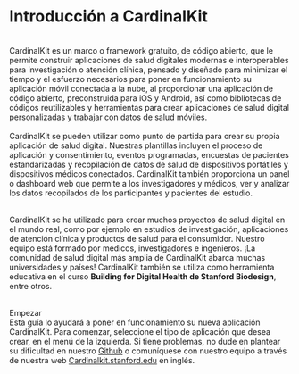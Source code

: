 <h1>Introducción a CardinalKit</h1><br/>
CardinalKit es un marco o framework gratuito, de código abierto, que le permite construir aplicaciones de salud digitales modernas e interoperables para investigación o atención clínica, pensado y diseñado para minimizar el tiempo y el esfuerzo necesarios para poner en funcionamiento su aplicación móvil conectada a la nube, al proporcionar una aplicación de código abierto, preconstruida para iOS y Android, así como bibliotecas de códigos reutilizables y herramientas para crear aplicaciones de salud digital personalizadas y trabajar con datos de salud móviles.<br /><br />
CardinalKit se pueden utilizar como punto de partida para crear su propia aplicación de salud digital. Nuestras plantillas incluyen el proceso de aplicación y consentimiento, eventos programadas, encuestas de pacientes estandarizadas y recopilación de datos de salud de dispositivos portátiles y dispositivos médicos conectados. CardinalKit también proporciona un panel o dashboard web que permite a los investigadores y médicos, ver y analizar los datos recopilados de los participantes y pacientes del estudio.<br /><br />

CardinalKit se ha utilizado para crear muchos proyectos de salud digital en el mundo real, como por ejemplo en estudios de investigación, aplicaciones de atención clínica y productos de salud para el consumidor. Nuestro equipo está formado por médicos, investigadores e ingenieros. ¡La comunidad de salud digital más amplia de CardinalKit abarca muchas universidades y países! CardinalKit también se utiliza como herramienta educativa en el curso <b>Building for Digital Health de Stanford Biodesign</b>, entre otros.<br /><br />

Empezar<br />
Esta guía lo ayudará a poner en funcionamiento su nueva aplicación CardinalKit. Para comenzar, seleccione el tipo de aplicación que desea crear, en el menú de la izquierda. Si tiene problemas, no dude en plantear su dificultad en nuestro [Github](https://github.com/cardinalkit) o comuníquese con nuestro equipo a través de nuestra web [Cardinalkit.stanford.edu](cardinalkit.sites.stanford.edu) en inglés.
